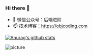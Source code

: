 ### Hi there 👋

- 💬 微信公众号：后端进阶
- 📫 技术博客：https://objcoding.com

[![Anurag's github stats](https://github-readme-stats.vercel.app/api?username=objcoding&show_icons=true&theme=cobalt)](https://github.com/anuraghazra/github-readme-stats)


![picture](https://raw.githubusercontent.com/saadeghi/saadeghi/master/dino.gif)
